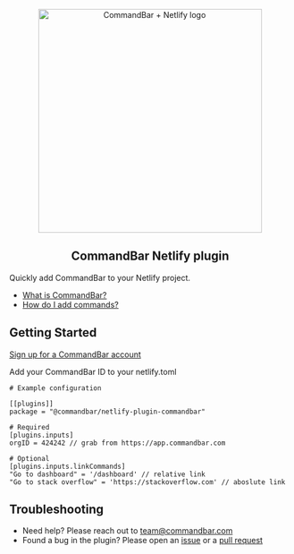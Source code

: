 <p align="center">
    <a href="https://commandbar.com" target="_blank" rel="noopener noreferrer">
      <img width="400" src="https://staticassets.commandbar.com/brand/netlify-plugin.png" alt="CommandBar + Netlify logo">
    </a>
</p>

<h2 align="center">CommandBar Netlify plugin</h2>

Quickly add CommandBar to your Netlify project.

- [What is CommandBar?](https://commandbar.com)
- [How do I add commands?](https://www.commandbar.com/docs/)

## Getting Started

[Sign up for a CommandBar account](https://app.commandbar.com/signup)

Add your CommandBar ID to your netlify.toml

```
# Example configuration

[[plugins]]
package = "@commandbar/netlify-plugin-commandbar"

# Required
[plugins.inputs]
orgID = 424242 // grab from https://app.commandbar.com

# Optional
[plugins.inputs.linkCommands]
"Go to dashboard" = '/dashboard' // relative link
"Go to stack overflow" = 'https://stackoverflow.com' // aboslute link
```

## Troubleshooting

- Need help? Please reach out to [team@commandbar.com](team@commandbar.com)
- Found a bug in the plugin? Please open an [issue](https://github.com/tryfoobar/netlify-plugin-commandbar/issues) or a [pull request](https://github.com/tryfoobar/netlify-plugin-commandbar/pulls)
